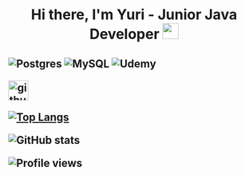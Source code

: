<h1 align="center">Hi there, I'm Yuri - Junior Java Developer 
<img src="https://github.com/blackcater/blackcater/raw/main/images/Hi.gif" height="32"/></h1> 
<h2>

![Postgres](https://img.shields.io/badge/postgres-%23316192.svg?style=for-the-badge&logo=postgresql&logoColor=white)
![MySQL](https://img.shields.io/badge/mysql-%2300f.svg?style=for-the-badge&logo=mysql&logoColor=white)
![Udemy](https://img.shields.io/badge/Udemy-A435F0?style=for-the-badge&logo=Udemy&logoColor=white)




[<img src='https://cdn.jsdelivr.net/npm/simple-icons@3.0.1/icons/github.svg' alt='github' height='40'>](https://github.com/YurySkosyrev)  

[![Top Langs](https://github-readme-stats.vercel.app/api/top-langs/?username=YurySkosyrev)](https://github.com/anuraghazra/github-readme-stats)

![GitHub stats](https://github-readme-stats.vercel.app/api?username=YurySkosyrev&show_icons=true)  



![Profile views](https://gpvc.arturio.dev/YurySkosyrev)  

